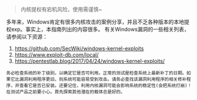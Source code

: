 > 内核提权有宕机风险，使用需谨慎~

多年来，Windows肯定有很多内核攻击的案例分享，并且不乏各种版本的本地提权exp。事实上，本指南列出的内容很多。
有关Windows漏洞的一些相关列表，请参阅以下资源：

1. https://github.com/SecWiki/windows-kernel-exploits
2. https://www.exploit-db.com/local/
3. https://pentestlab.blog/2017/04/24/windows-kernel-exploits/
```
务必检查系统的补丁级别，以确定它是否可利用。正常的测试是检查系统上最新补丁的日期。如果它比漏洞利用程序更旧，则系统可能容易受到攻击。请务必查找该漏洞利用程序的相关修补程序，并查看它是否已安装。还要记住，利用内核漏洞可能会影响系统的稳定性(会把系统打崩)！在测试产品之前要小心。首先探索其他潜在的载体总是好的。
